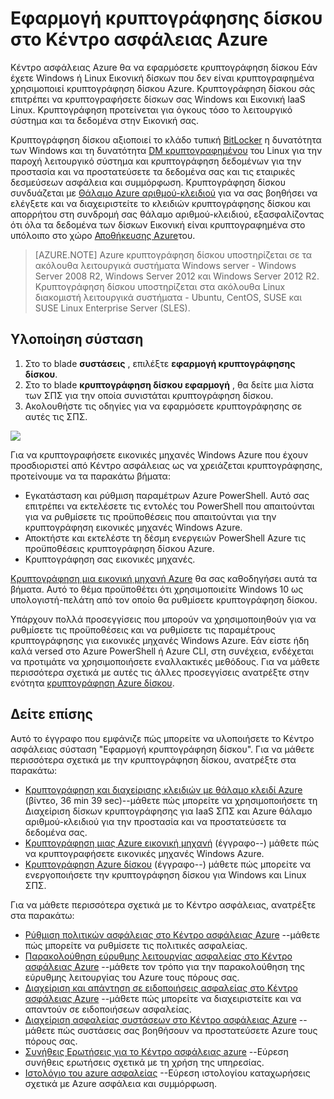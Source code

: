 <properties
   pageTitle="Εφαρμογή κρυπτογράφησης δίσκου στο Κέντρο ασφάλειας Azure | Microsoft Azure"
   description="Αυτό το έγγραφο δείχνει πώς μπορείτε να υλοποιήσετε το Κέντρο ασφάλειας Azure σύσταση **κρυπτογράφηση δίσκου εφαρμογή**."
   services="security-center"
   documentationCenter="na"
   authors="TerryLanfear"
   manager="MBaldwin"
   editor=""/>

<tags
   ms.service="security-center"
   ms.devlang="na"
   ms.topic="article"
   ms.tgt_pltfrm="na"
   ms.workload="na"
   ms.date="07/29/2016"
   ms.author="terrylan"/>

# <a name="apply-disk-encryption-in-azure-security-center"></a>Εφαρμογή κρυπτογράφησης δίσκου στο Κέντρο ασφάλειας Azure

Κέντρο ασφάλειας Azure θα να εφαρμόσετε κρυπτογράφηση δίσκου Εάν έχετε Windows ή Linux Εικονική δίσκων που δεν είναι κρυπτογραφημένα χρησιμοποιεί κρυπτογράφηση δίσκου Azure. Κρυπτογράφηση δίσκου σάς επιτρέπει να κρυπτογραφήσετε δίσκων σας Windows και Εικονική IaaS Linux.  Κρυπτογράφηση προτείνεται για όγκους τόσο το λειτουργικό σύστημα και τα δεδομένα στην Εικονική σας.


Κρυπτογράφηση δίσκου αξιοποιεί το κλάδο τυπική [BitLocker](https://technet.microsoft.com/library/cc732774.aspx) η δυνατότητα των Windows και τη δυνατότητα [DM κρυπτογραφημένου](https://en.wikipedia.org/wiki/Dm-crypt) του Linux για την παροχή λειτουργικό σύστημα και κρυπτογράφηση δεδομένων για την προστασία και να προστατεύσετε τα δεδομένα σας και τις εταιρικές δεσμεύσεων ασφάλεια και συμμόρφωση. Κρυπτογράφηση δίσκου συνδυάζεται με [Θάλαμο Azure αριθμού-κλειδιού](https://azure.microsoft.com/documentation/services/key-vault/) για να σας βοηθήσει να ελέγξετε και να διαχειριστείτε το κλειδιών κρυπτογράφησης δίσκου και απορρήτου στη συνδρομή σας θάλαμο αριθμού-κλειδιού, εξασφαλίζοντας ότι όλα τα δεδομένα των δίσκων Εικονική είναι κρυπτογραφημένα στο υπόλοιπο στο χώρο [Αποθήκευσης Azure](https://azure.microsoft.com/documentation/services/storage/)του.

> [AZURE.NOTE] Azure κρυπτογράφηση δίσκου υποστηρίζεται σε τα ακόλουθα λειτουργικά συστήματα Windows server - Windows Server 2008 R2, Windows Server 2012 και Windows Server 2012 R2. Κρυπτογράφηση δίσκου υποστηρίζεται στα ακόλουθα Linux διακομιστή λειτουργικά συστήματα - Ubuntu, CentOS, SUSE και SUSE Linux Enterprise Server (SLES).

## <a name="implement-the-recommendation"></a>Υλοποίηση σύσταση

1. Στο το blade **συστάσεις** , επιλέξτε **εφαρμογή κρυπτογράφησης δίσκου**.
2. Στο το blade **κρυπτογράφηση δίσκου εφαρμογή** , θα δείτε μια λίστα των ΣΠΣ για την οποία συνιστάται κρυπτογράφηση δίσκου.
3. Ακολουθήστε τις οδηγίες για να εφαρμόσετε κρυπτογράφησης σε αυτές τις ΣΠΣ.

![][1]

Για να κρυπτογραφήσετε εικονικές μηχανές Windows Azure που έχουν προσδιοριστεί από Κέντρο ασφάλειας ως να χρειάζεται κρυπτογράφησης, προτείνουμε να τα παρακάτω βήματα:

- Εγκατάσταση και ρύθμιση παραμέτρων Azure PowerShell. Αυτό σας επιτρέπει να εκτελέσετε τις εντολές του PowerShell που απαιτούνται για να ρυθμίσετε τις προϋποθέσεις που απαιτούνται για την κρυπτογράφηση εικονικές μηχανές Windows Azure.
- Αποκτήστε και εκτελέστε τη δέσμη ενεργειών PowerShell Azure τις προϋποθέσεις κρυπτογράφηση δίσκου Azure.
- Κρυπτογράφηση σας εικονικές μηχανές.

[Κρυπτογράφηση μια εικονική μηχανή Azure](security-center-disk-encryption.md) θα σας καθοδηγήσει αυτά τα βήματα.  Αυτό το θέμα προϋποθέτει ότι χρησιμοποιείτε Windows 10 ως υπολογιστή-πελάτη από τον οποίο θα ρυθμίσετε κρυπτογράφηση δίσκου.

Υπάρχουν πολλά προσεγγίσεις που μπορούν να χρησιμοποιηθούν για να ρυθμίσετε τις προϋποθέσεις και να ρυθμίσετε τις παραμέτρους κρυπτογράφησης για εικονικές μηχανές Windows Azure. Εάν είστε ήδη καλά versed στο Azure PowerShell ή Azure CLI, στη συνέχεια, ενδέχεται να προτιμάτε να χρησιμοποιήσετε εναλλακτικές μεθόδους. Για να μάθετε περισσότερα σχετικά με αυτές τις άλλες προσεγγίσεις ανατρέξτε στην ενότητα [κρυπτογράφηση Azure δίσκου](../security/azure-security-disk-encryption.md).



## <a name="see-also"></a>Δείτε επίσης

Αυτό το έγγραφο που εμφάνιζε πώς μπορείτε να υλοποιήσετε το Κέντρο ασφάλειας σύσταση "Εφαρμογή κρυπτογράφηση δίσκου". Για να μάθετε περισσότερα σχετικά με την κρυπτογράφηση δίσκου, ανατρέξτε στα παρακάτω:

- [Κρυπτογράφηση και διαχείρισης κλειδιών με θάλαμο κλειδί Azure](https://azure.microsoft.com/documentation/videos/azurecon-2015-encryption-and-key-management-with-azure-key-vault/) (βίντεο, 36 min 39 sec)--μάθετε πώς μπορείτε να χρησιμοποιήσετε τη Διαχείριση δίσκων κρυπτογράφησης για IaaS ΣΠΣ και Azure θάλαμο αριθμού-κλειδιού για την προστασία και να προστατεύσετε τα δεδομένα σας.
- [Κρυπτογράφηση μιας Azure εικονική μηχανή](security-center-disk-encryption.md) (έγγραφο--) μάθετε πώς να κρυπτογραφήσετε εικονικές μηχανές Windows Azure.
- [Κρυπτογράφηση Azure δίσκου](../security/azure-security-disk-encryption.md) (έγγραφο--) μάθετε πώς μπορείτε να ενεργοποιήσετε την κρυπτογράφηση δίσκου για Windows και Linux ΣΠΣ.

Για να μάθετε περισσότερα σχετικά με το Κέντρο ασφάλειας, ανατρέξτε στα παρακάτω:

- [Ρύθμιση πολιτικών ασφάλειας στο Κέντρο ασφάλειας Azure](security-center-policies.md) --μάθετε πώς μπορείτε να ρυθμίσετε τις πολιτικές ασφαλείας.
- [Παρακολούθηση εύρυθμης λειτουργίας ασφαλείας στο Κέντρο ασφάλειας Azure](security-center-monitoring.md) --μάθετε τον τρόπο για την παρακολούθηση της εύρυθμης λειτουργίας του Azure τους πόρους σας.
- [Διαχείριση και απάντηση σε ειδοποιήσεις ασφαλείας στο Κέντρο ασφάλειας Azure](security-center-managing-and-responding-alerts.md) --μάθετε πώς μπορείτε να διαχειριστείτε και να απαντούν σε ειδοποιήσεων ασφαλείας.
- [Διαχείριση ασφαλείας συστάσεων στο Κέντρο ασφάλειας Azure](security-center-recommendations.md) --μάθετε πώς συστάσεις σας βοηθήσουν να προστατεύσετε Azure τους πόρους σας.
- [Συνήθεις Ερωτήσεις για το Κέντρο ασφάλειας azure](security-center-faq.md) --Εύρεση συνήθεις ερωτήσεις σχετικά με τη χρήση της υπηρεσίας.
- [Ιστολόγιο του azure ασφαλείας](http://blogs.msdn.com/b/azuresecurity/) --Εύρεση ιστολογίου καταχωρήσεις σχετικά με Azure ασφάλεια και συμμόρφωση.



<!--Image references-->
[1]: ./media/security-center-apply-disk-encryption/apply-disk-encryption.png
